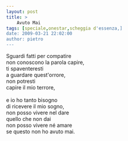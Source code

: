 ```yaml
---
layout: post
title: >
    Avuto Mai
tags: [speciale,onestar,scheggia d'essenza,]
date: 2009-03-21 22:02:00
author: pietro
---
```

Sguardi fatti per compatire<br/>non conoscono la parola capire,<br/>ti spaventeresti<br/>a guardare quest'orrore,<br/>non potresti<br/>capire il mio terrore,<br/><br/>e io ho tanto bisogno<br/>di ricevere il mio sogno,<br/>non posso vivere nel dare<br/>quello che non dai<br/>non posso vivere né amare<br/>se questo non ho avuto mai.
